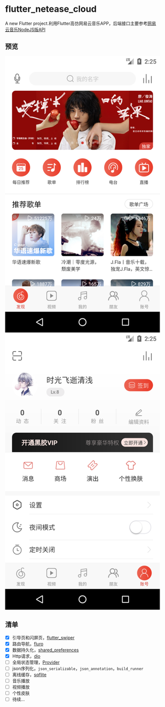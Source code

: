 # flutter_netease_cloud

A new Flutter project.利用Flutter高仿网易云音乐APP，后端接口主要参考[网易云音乐NodeJS版API](https://binaryify.github.io/NeteaseCloudMusicApi)

## 预览
![](docs/images/preview_home.png)
![](docs/images/preview_account.png)

## 清单

* [x] 引导页和闪屏页，[flutter_swiper](https://pub.flutter-io.cn/packages/flutter_swiper)
* [x] 路由导航，[fluro](https://pub.flutter-io.cn/packages/fluro)
* [x] 数据持久化，[shared_preferences](https://pub.flutter-io.cn/packages/shared_preferences)
* [x] Http请求，[dio](https://pub.flutter-io.cn/packages/dio)
* [ ] 全局状态管理，[Provider](https://pub.flutter-io.cn/packages/provider)
* [ ] json序列化，`json_serializable`，`json_annotation`，`build_runner`
* [ ] 离线缓存，[sqflite](https://pub.flutter-io.cn/packages/sqflite)
* [ ] 音乐播放
* [ ] 视频播放
* [ ] 个性皮肤
* [ ] 待续...